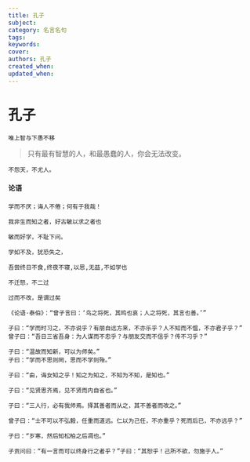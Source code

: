 ```yaml
---
title: 孔子
subject: 
category: 名言名句
tags: 
keywords: 
cover: 
authors: 孔子
created_when: 
updated_when: 
---
```


# 孔子

```
唯上智与下愚不移
```

> 只有最有智慧的人，和最愚蠢的人，你会无法改变。

```
不怨天，不尤人。
```

#### 论语

```
学而不厌；诲人不倦；何有于我哉！
```

```
我非生而知之者，好古敏以求之者也
```

```
敏而好学，不耻下问。
```

```
学如不及，犹恐失之，
```

```
吾尝终日不食,终夜不寝,以思,无益,不如学也
```

```
不迁怒，不二过
```

```
过而不改，是谓过矣
```

```
《论语·泰伯》：“曾子言曰：‘鸟之将死，其鸣也哀；人之将死，其言也善。’”
```

```
子曰：“学而时习之，不亦说乎？有朋自远方来，不亦乐乎？人不知而不愠，不亦君子乎？”
曾子曰：“吾日三省吾身：为人谋而不忠乎？与朋友交而不信乎？传不习乎？”

子曰：“温故而知新，可以为师矣。”
子曰：“学而不思则罔，思而不学则殆。”

子曰：“由，诲女知之乎！知之为知之，不知为不知，是知也。”

子曰：“见贤思齐焉，见不贤而内自省也。”

子曰：“三人行，必有我师焉。择其善者而从之，其不善者而改之。”

曾子曰：“士不可以不弘毅，任重而道远。仁以为己任，不亦重乎？死而后已，不亦远乎？”

子曰：“岁寒，然后知松柏之后凋也。”

子贡问曰：“有一言而可以终身行之者乎？”子曰：“其恕乎！己所不欲，勿施于人。”
```
